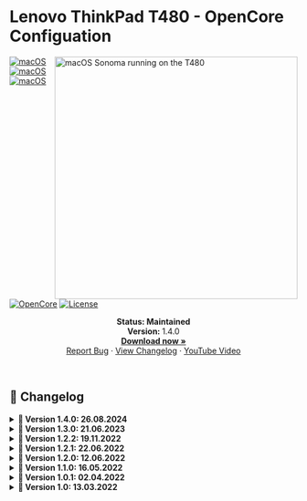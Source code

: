 # Lenovo ThinkPad T480 - OpenCore Configuation

<img align="right" src="https://dl.exploitox.de/t480-oc/Hackintosh-T480-Sonoma.png" alt="macOS Sonoma running on the T480" width="425">

[![macOS](https://img.shields.io/badge/macOS-Monterey-brightgreen.svg)](https://developer.apple.com/documentation/macos-release-notes)
[![macOS](https://img.shields.io/badge/macOS-Ventura-brightgreen.svg)](https://developer.apple.com/documentation/macos-release-notes)
[![macOS](https://img.shields.io/badge/macOS-Sonoma-brightgreen.svg)](https://developer.apple.com/documentation/macos-release-notes)
[![OpenCore](https://img.shields.io/badge/OpenCore-0.9.7-blue)](https://github.com/acidanthera/OpenCorePkg)
[![License](https://img.shields.io/badge/license-MIT-purple)](/LICENSE)

<p align="center">
   <strong>Status: Maintained</strong>
   <br />
   <strong>Version: </strong>1.4.0
   <br />
   <a href="https://github.com/valnoxy/t480-oc/releases"><strong>Download now »</strong></a>
   <br />
   <a href="https://github.com/valnoxy/t480-oc/issues">Report Bug</a>
   ·
   <a href="https://github.com/valnoxy/t480-oc/blob/main/CHANGELOG.md">View Changelog</a>
   ·
   <a href="https://www.youtube.com/watch?v=thYDWyJuUq4">YouTube Video</a>
  </p>
</p>
</br>

## 📝 Changelog

<details>  
<summary><strong>📅 Version 1.4.0: 26.08.2024</strong></summary>
</br>
This release supports macOS Sequoia.

The following base / kexts was updated:
   - **Airportitlwm**: 2.3.0
   - **AppleALC**: 1.9.2
   - **BlueToolFixup**: 2.6.8
   - **CPUFriend**: 1.2.8
   - **IntelBluetoothFirmware**: 2.3.0
   - **IntelBluetoothInjector**: 2.3.0
   - **IntelBTPatcher**: 2.3.0
   - **Lilu**: 1.6.8
   - **NVMeFix**: 1.1.1
   - **WhateverGreen**: 1.6.8
   - **VirtualSMC**: 1.3.3
   - **OpenCore**: 1.0.0

</details>

<details>  
<summary><strong>📅 Version 1.3.0: 21.06.2023</strong></summary>
</br>
This release supports macOS Sonoma.

The following kexts was removed:
   - AppleBacklightFixup (merged into WhateverGreen)
   
The following base / kexts was updated:
   - **Airportitlwm**: 2.2.0
   - **AppleALC**: 1.8.3
   - **CPUFriend**: 1.2.6
   - **HibernationFixup**: 1.4.9
   - **Lilu**: 1.6.6
   - **VoodooI2C**: 2.7.1
   - **VoodooPS2**: 2.3.3
   - **VoodooRMI**: 1.3.5
   - **WhateverGreen**: 1.6.5
   - **YogaSMC**: 1.5.3
   - **VirtualSMC**: 1.3.2
   - **OpenCore**: 0.9.3

</details>

<details>  
<summary><strong>📅 Version 1.2.2: 19.11.2022</strong></summary>
</br>

The following kexts was added:
   - USBMap (USB mapping)
   - VoodooI2C (Touchscreen Support)
   - VoodooI2CHID (Touchscreen Support)

The following base / kexts was updated:
   - **Airportitlwm**: (Ventura: 2.2.0 DEBUG, Monterey & Big Sur: 2.1.0)
   - **AppleALC**: 1.7.4
   - **HibernationFixup**: 1.4.6
   - **IntelBluetoothFirmware**: 2.2.0
   - **Lilu**: 1.6.2
   - **NVMeFix**: 1.1.0
   - **VirtualSMC (with plugins)**: 1.3.0
   - **VoodooPC2Controller**: 2.2.9
   - **WhateverGreen**: 1.6.1
   - **OpenCore**: 0.8.5

The following config changes was applied:
   - **Added Thinkpad ACPI / Kernel patches**
   - **Removed 'LegacyEnable'**

The following ACPI changes was applied:
   - **Added SSDT-KBTA.aml with source code (ThinkPadAssistant)**

</details>

<details>  
<summary><strong>📅 Version 1.2.1: 22.06.2022</strong></summary>
</br>

### Changes
- Fix HDMI output (issue #7)
- Fix Brightness controlls (issue #7)
- Fix Trackpad issues (issue #7 & #8)

### Updated Kexts:
- **OpenCore**: Version of [e05a69d](https://github.com/acidanthera/OpenCorePkg/commit/e05a69da640009ac1983c7c8c78af4f0d9b4bc6f)
- **AppleALC**: 1.7.2
- **BrcmPatchRAM**: 2.6.2
- **WhateverGreen**: 1.5.9

</details>

<details>  
<summary><strong>📅 Version 1.2.0: 12.06.2022</strong></summary>
</br>

### Changes
- Add macOS 13 Ventura beta support

### OpenCore / Kext Versions:
- **OpenCore**: Modified version of [e05a69d](https://github.com/acidanthera/OpenCorePkg/commit/e05a69da640009ac1983c7c8c78af4f0d9b4bc6f)
- **AppleALC**: 1.7.3 ([bce915e](https://github.com/acidanthera/AppleALC/commit/bce915e4d52a04447932eef7a32696433d16dc7f))
- **CPUFriend**: 1.2.6 ([44efb5f](https://github.com/acidanthera/CPUFriend/commit/44efb5fe04245cf2df4f9bcde126d240710df62e))
- **Lilu**: 1.6.1 ([250b65c](https://github.com/acidanthera/Lilu/commit/250b65cbb4e9c3aced2673b71ac359b5d6771cfe))
- **WhateverGreen**: 1.5.9

### Screenshot
<img src="https://dl.exploitox.de/t480-oc/T480-Ventura.png" alt="macOS Ventura running on the T480" width="650">


</details>

<details>  
<summary><strong>📅 Version 1.1.0: 16.05.2022</strong></summary>
</br>

- Add HeliPort support
- Add macOS 13 Ventura pre-support
- Update OpenCore to ```0.8.0```
- Update AppleALC to ```1.7.1```

</details>

<details>  
<summary><strong>📅 Version 1.0.1: 02.04.2022</strong></summary>
</br>

- Fix boot chime by adding AudioDxe.efi (issue #2)

</details>

<details>  
<summary><strong>📅 Version 1.0: 13.03.2022</strong></summary>
</br>

- Initial commit (supports only Monterey)

</details>


